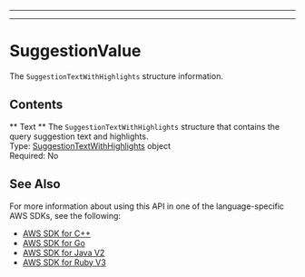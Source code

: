 --------

--------

# SuggestionValue<a name="API_SuggestionValue"></a>

The `SuggestionTextWithHighlights` structure information\.

## Contents<a name="API_SuggestionValue_Contents"></a>

 ** Text **   <a name="Kendra-Type-SuggestionValue-Text"></a>
The `SuggestionTextWithHighlights` structure that contains the query suggestion text and highlights\.  
Type: [SuggestionTextWithHighlights](API_SuggestionTextWithHighlights.md) object  
Required: No

## See Also<a name="API_SuggestionValue_SeeAlso"></a>

For more information about using this API in one of the language\-specific AWS SDKs, see the following:
+  [AWS SDK for C\+\+](https://docs.aws.amazon.com/goto/SdkForCpp/kendra-2019-02-03/SuggestionValue) 
+  [AWS SDK for Go](https://docs.aws.amazon.com/goto/SdkForGoV1/kendra-2019-02-03/SuggestionValue) 
+  [AWS SDK for Java V2](https://docs.aws.amazon.com/goto/SdkForJavaV2/kendra-2019-02-03/SuggestionValue) 
+  [AWS SDK for Ruby V3](https://docs.aws.amazon.com/goto/SdkForRubyV3/kendra-2019-02-03/SuggestionValue) 